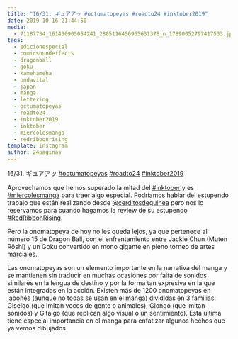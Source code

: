 ```yaml
---
title: "16/31. ギュアアッ #octumatopeyas #roadto24 #inktober2019"
date: 2019-10-16 21:44:50
media: 
  - 71187734_161430905054241_2805116450965631378_n_17890052797417533.jpg
tags: 
  - edicionespecial
  - comicsoundeffects
  - dragonball
  - goku
  - kamehameha
  - ondavital
  - japan
  - manga
  - lettering
  - octumatopeyas
  - roadto24
  - inktober2019
  - inktober
  - miercolesmanga
  - redribbonrising
template: instagram
author: 24paginas
---
```


16/31. ギュアアッ [#octumatopeyas](/tags/octumatopeyas) [#roadto24](/tags/roadto24) [#inktober2019](/tags/inktober2019)

Aprovechamos que hemos superado la mitad del [#inktober](/tags/inktober) y es [#miercolesmanga](/tags/miercolesmanga) para traer algo especial. Podríamos hablar del estupendo trabajo que están realizando desde [@cerditosdeguinea](https://instagram.com/cerditosdeguinea) pero nos lo reservamos para cuando hagamos la review de su estupendo [#RedRibbonRising](/tags/redribbonrising).

Pero la onomatopeya de hoy no les queda lejos, ya que pertenece al número 15 de Dragon Ball, con el enfrentamiento entre Jackie Chun (Muten Rōshi) y un Goku convertido en mono gigante en pleno torneo de artes marciales.

Las onomatopeyas son un elemento importante en la narrativa del manga y se mantienen sin traducir en muchas ocasiones por falta de sonidos similares en la lengua de destino y por la forma tan expresiva en la que están integradas en la acción. Existen más de 1200 onomatopeyas en japonés (aunque no todas se usan en el manga) divididas en 3 familias: Giseigo (que imitan voces de gente o animales), Giongo (que imitan sonidos) y
Gitaigo (que replican algo visual o un sentimiento). Esta última tiene especial importancia en el manga para enfatizar algunos hechos que ya vemos dibujados.
